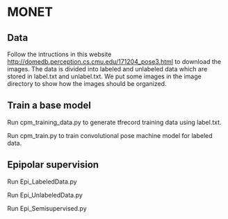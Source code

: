 # MONET

## Data
Follow the intructions in this website http://domedb.perception.cs.cmu.edu/171204_pose3.html to download the images. The data is divided into labeled and unlabeled data which are stored in label.txt and unlabel.txt. We put some images in the image directory to show how the images should be organized.

## Train a base model
Run cpm_training_data.py to generate tfrecord training data using label.txt.

Run cpm_train.py to train convolutional pose machine model for labeled data.


## Epipolar supervision
Run Epi_LabeledData.py

Run Epi_UnlabeledData.py

Run Epi_Semisupervised.py
